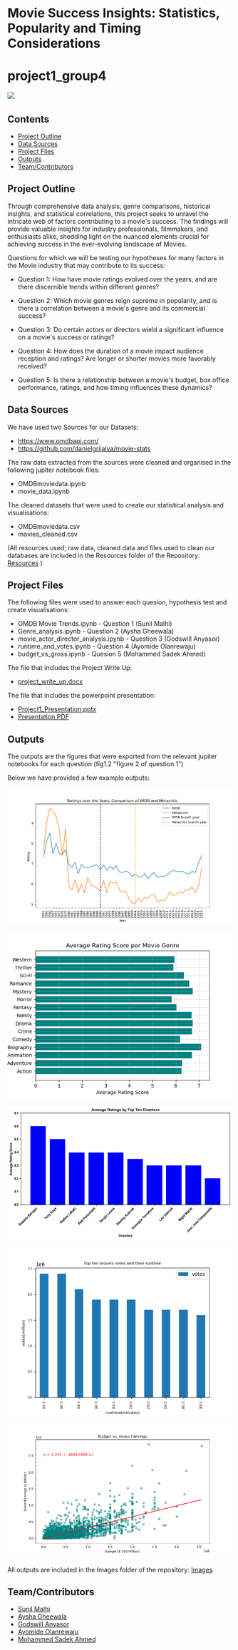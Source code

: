 # Movie Success Insights: Statistics, Popularity and Timing Considerations
# project1_group4

<picture>
 <source media="(prefers-color-scheme: dark)" srcset="https://www.pngall.com/wp-content/uploads/13/Movie-Hollywood-No-Background.png">
 <source media="(prefers-color-scheme: light)" srcset="https://www.pngall.com/wp-content/uploads/13/Movie-Hollywood-PNG-HD-Image.png">
 <img alt=" " src="https://www.pngall.com/wp-content/uploads/13/Movie-Hollywood-PNG-Image-HD.png">
</picture>

##  Contents

* [Project Outline](#project-outline)
* [Data Sources](#data-sources)
* [Project Files](#project-files)
* [Outputs](#outputs)
* [Team/Contributors](#team)
  
## <a id="project-outline"></a>Project Outline

Through comprehensive data analysis, genre comparisons, historical insights, and statistical correlations, this project seeks to unravel the intricate web of factors contributing to a movie's success. The findings will provide valuable insights for industry professionals, filmmakers, and enthusiasts alike, shedding light on the nuanced elements crucial for achieving success in the ever-evolving landscape of Movies.

Questions for which we will be testing our hypotheses for many factors in the Movie industry that may contribute to its success:

* Question 1: How have movie ratings evolved over the years, and are there discernible trends within different genres?

* Question 2: Which movie genres reign supreme in popularity, and is there a correlation between a movie's genre and its commercial success?

* Question 3: Do certain actors or directors wield a significant influence on a movie's success or ratings?

* Question 4: How does the duration of a movie impact audience reception and ratings? Are longer or shorter movies more favorably received?
  
* Question 5: Is there a relationship between a movie's budget, box office performance, ratings, and how timing influences these dynamics?


## <a id="data-sources"></a>Data Sources

We have used two Sources for our Datasets:
* https://www.omdbapi.com/
* https://github.com/danielgrijalva/movie-stats

The raw data extracted from the sources were cleaned and organised in the following jupiter notebook files:
* OMDBmoviedata.ipynb
* movie_data.ipynb

The cleaned datasets that were used to create our statistical analysis and visualisations:
* OMDBmoviedata.csv
* movies_cleaned.csv

(All resources used; raw data, cleaned data and files used to clean our databases are included in the Resources folder of the Repository:
[Resources](https://github.com/AnyasorG/project1_group4/tree/main/Resources) )

## <a id="project-files"></a>Project Files

The following files were used to answer each quesion, hypothesis test and create visualisations:
* OMDB Movie Trends.ipynb - Question 1 (Sunil Malhi)
* Genre_analysis.ipynb - Question 2 (Aysha Gheewala)
* movie_actor_director_analysis.ipynb - Question 3 (Godswill Anyasor)
* runtime_and_votes.ipynb - Question 4 (Ayomide Olanrewaju)
* budget_vs_gross.ipynb - Quesion 5 (Mohammed Sadek Ahmed)

The file that includes the Project Write Up:
* [project_write_up.docx](https://github.com/AnyasorG/project1_group4/tree/main/project_write_up.docx)

The file that includes the powerpoint presentation: 
* [Project1_Presentation.pptx](https://github.com/AnyasorG/project1_group4/tree/main/Project1_Presentation.pptx)
* [Presentation PDF](https://github.com/AnyasorG/project1_group4/tree/main/Project1_Presentation.pdf)

## <a id="outputs"></a>Outputs

The outputs are the figures that were exported from the relevant jupiter notebooks for each question (fig1.2 "figure 2 of question 1")

Below we have provided a few example outputs:

![figure 1 of question 1](/Images/Fig1.1.png)

![figure 1 of question 2](/Images/Fig2.1.png)

![figure 1 of question 3](/Images/Fig3.3.png)

![figure 1 of question 4](/Images/Fig4.1.png)

![figure 1 of question 5](/Images/Fig5.1.png)

All outputs are included in the Images folder of the repository:
[Images](https://github.com/AnyasorG/project1_group4/tree/main/Images)


## <a id="team"></a>Team/Contributors

* [Sunil Malhi](https://github.com/SunilMalhi)
* [Aysha Gheewala](https://github.com/AyshaGheewala)
* [Godswill Anyasor](https://github.com/AnyasorG)
* [Ayomide Olanrewaju](https://github.com/Edimayo5)
* [Mohammed Sadek Ahmed](https://github.com/Sadek-Ahmed16)
